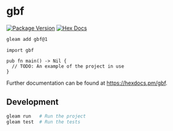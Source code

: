 # gbf

[![Package Version](https://img.shields.io/hexpm/v/gbf)](https://hex.pm/packages/gbf)
[![Hex Docs](https://img.shields.io/badge/hex-docs-ffaff3)](https://hexdocs.pm/gbf/)

```sh
gleam add gbf@1
```
```gleam
import gbf

pub fn main() -> Nil {
  // TODO: An example of the project in use
}
```

Further documentation can be found at <https://hexdocs.pm/gbf>.

## Development

```sh
gleam run   # Run the project
gleam test  # Run the tests
```
